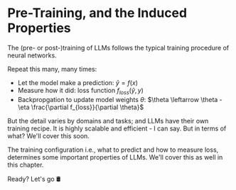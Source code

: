 # Pre-Training, and the Induced Properties

The (pre- or post-)training of LLMs follows the typical training procedure of neural networks. 

Repeat this many, many times:
- Let the model make a prediction: $\hat{y} = f(x)$
- Measure how it did: loss function $f_{loss}(\hat{y}, y)$
- Backpropgation to update model weights $\theta$: $\theta \leftarrow \theta - \eta \frac{\partial f_{loss}}{\partial \theta}$

But the detail varies by domains and tasks; and LLMs have their own training recipe. It is highly scalable and efficient - I can say. But in terms of what? We'll cover this soon.

The training configuration i.e., what to predict and how to measure loss, determines some important properties of LLMs. We'll cover this as well in this chapter.

Ready? Let's go 🛢
